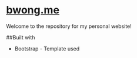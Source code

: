 # [bwong.me](https://www.bwong.me)
Welcome to the repository for my personal website!

##Built with
- Bootstrap - Template used
